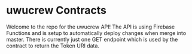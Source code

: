 # uwucrew Contracts

Welcome to the repo for the uwucrew API!
The API is using Firebase Functions and is setup to automatically deploy changes when merge into master.
There is currently just one GET endpoint which is used by the contract to return the Token URI data.

